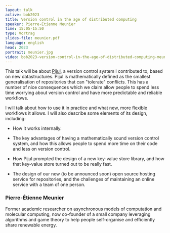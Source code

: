 ```yaml
---
layout: talk
active: bob2023
title: Version control in the age of distributed computing
speaker: Pierre-Étienne Meunier
time: 15:05-15:50
type: Vortrag
slides-file: meunier.pdf
language: english
head: 2023
portrait: meunier.jpg
video: bob2023-version-control-in-the-age-of-distributed-computing-meunier
---
```


This talk will be about [Pijul](https://pijul.org), a version control
system I contributed to, based on new datastructures. Pijul is
mathematically defined as the smallest generalisation of repositories
that can "tolerate" conflicts. This has a number of nice consequences
which we claim allow people to spend less time worrying about version
control and have more predictable and reliable workflows.

I will talk about how to use it in practice and what new, more
flexible workflows it allows. I will also describe some elements of
its design, including:

- How it works internally.

- The key advantages of having a mathematically sound version control
system, and how this allows people to spend more time on their code
and less on version control.

- How Pijul prompted the design of a new key-value store library, and
how that key-value store turned out to be really fast.

- The design of our new (to be announced soon) open source hosting
service for repositories, and the challenges of maintaining an online
service with a team of one person.

### Pierre-Étienne Meunier

Former academic researcher on asynchronous models of computation
and molecular computing, now co-founder of a small company
leveraging algorithms and game theory to help people self-organise
and efficiently share renewable energy.
